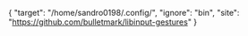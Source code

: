 {
  "target": "/home/sandro0198/.config/",
  "ignore": "bin",
  "site": "https://github.com/bulletmark/libinput-gestures"
}
